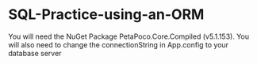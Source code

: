 # SQL-Practice-using-an-ORM

You will need the NuGet Package PetaPoco.Core.Compiled (v5.1.153).
You will also need to change the connectionString in App.config to your database server
